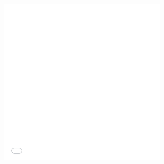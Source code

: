 <!DOCTYPE html>
<html lang="en">
<head>
    <meta charset="UTF-8">
    <meta name="viewport" content="width=device-width, initial-scale=1.0">
    <title>README</title>
</head>
<body>
    <div style="max-width: 960px;">
        <div style="left: 0; width: 100%; height: 0; position: relative; padding-bottom: 100%;">
            <iframe src="//iframely.net/IgtywNN" style="top: 0; left: 0; width: 100%; height: 100%; position: absolute; border: 0;" allowfullscreen></iframe>
        </div>
    </div>
</body>
</html>
